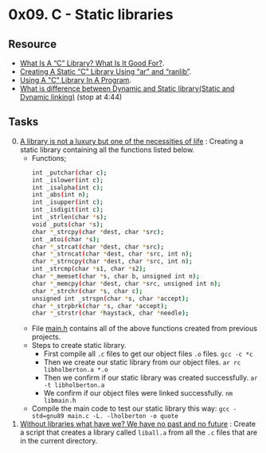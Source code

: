 # 0x09. C - Static libraries

## Resource

- [What Is A “C” Library? What Is It Good For?](https://docencia.ac.upc.edu/FIB/USO/Bibliografia/unix-c-libraries.html).
- [Creating A Static “C” Library Using “ar” and “ranlib”](https://docencia.ac.upc.edu/FIB/USO/Bibliografia/unix-c-libraries.html).
- [Using A "C" Library In A Program](https://docencia.ac.upc.edu/FIB/USO/Bibliografia/unix-c-libraries.html).
- [What is difference between Dynamic and Static library(Static and Dynamic linking)](https://www.youtube.com/watch?v=eW5he5uFBNM) (stop at 4:44)

## Tasks

0. [A library is not a luxury but one of the necessities of life](./libholberton.a) : Creating a static library containing all the functions listed below.
   - Functions;
     ```sh
     int _putchar(char c);
     int _islower(int c);
     int _isalpha(int c);
     int _abs(int n);
     int _isupper(int c);
     int _isdigit(int c);
     int _strlen(char *s);
     void _puts(char *s);
     char *_strcpy(char *dest, char *src);
     int _atoi(char *s);
     char *_strcat(char *dest, char *src);
     char *_strncat(char *dest, char *src, int n);
     char *_strncpy(char *dest, char *src, int n);
     int _strcmp(char *s1, char *s2);
     char *_memset(char *s, char b, unsigned int n);
     char *_memcpy(char *dest, char *src, unsigned int n);
     char *_strchr(char *s, char c);
     unsigned int _strspn(char *s, char *accept);
     char *_strpbrk(char *s, char *accept);
     char *_strstr(char *haystack, char *needle);
     ```
   - File [main.h](./main.h) contains all of the above functions created from previous projects.
   - Steps to create static library.
     - First compile all `.c` files to get our object files `.o` files.
       `gcc -c *c`
     - Then we create our static library from our object files.
       `ar rc libholberton.a *.o`
     - Then we confirm if our static library was created successfully.
       `ar -t libholberton.a`
     - We confirm if our object files were linked successfully.
       `nm libmain.h`
   - Compile the main code to test our static library this way: `gcc -std=gnu89 main.c -L. -lholberton -o quote`
1. [Without libraries what have we? We have no past and no future](./create_static_lib.sh) : Create a script that creates a library called `liball.a` from all the `.c` files that are in the current directory.
